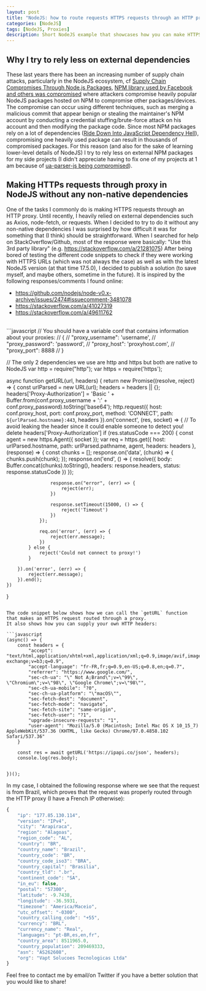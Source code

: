 ```yaml
---
layout: post
title: "NodeJS: how to route requests HTTPS requests through an HTTP proxy without any external dependencies"
categories: [NodeJS]
tags: [NodeJS, Proxies]
description: Short NodeJS example that showcases how you can make HTTPS requests routed through HTTP proxies without using any external dependencies.
---
```


## Why I try to rely less on external dependencies
These last years there has been an increasing number of supply chain attacks, particularly in the NodeJS ecosystem, cf <a href="https://www.mandiant.com/resources/supply-chain-node-js">Supply Chain Compromises Through Node.js Packages</a>, <a href="https://hackaday.com/2021/10/22/supply-chain-attack-npm-library-used-by-facebook-and-others-was-compromised/">NPM library used by Facebook and others was compromised</a> where attackers compromise heavily popular NodeJS packages hosted on NPM to compromise other packages/devices.
The compromise can occur using different techniques, such as merging a malicious commit that appear benign or stealing the maintainer's NPM account by conducting a credential stuffing/brute-force attack on his account and then modifying the package code.
Since most NPM packages rely on a lot of dependencies (<a href="https://blog.appsignal.com/2020/04/09/ride-down-the-javascript-dependency-hell.html">Ride Down Into JavaScript Dependency Hell</a>), compromising one heavily used package can result in thousands of compromised packages.
For this reason (and also for the sake of learning lower-level details of NodeJS) I try to rely less on external NPM packages for my side projects (I didn't appreciate having to fix one of my projects at 1 am because of <a href="https://portswigger.net/daily-swig/popular-npm-package-ua-parser-js-poisoned-with-cryptomining-password-stealing-malware">ua-parser-js being compromised</a>).


## Making HTTPs requests through proxy in NodeJS without any non-native dependencies

One of the tasks I commonly do is making HTTPS requests through an HTTP proxy.
Until recently, I heavily relied on external dependencies such as Axios, node-fetch, or requests.
When I decided to try to do it without any non-native dependencies I was surprised by how difficult it was for something that (I think) should be straightforward.
When I searched for help on StackOverflow/Github, most of the response were basically: "Use this 3rd party library" (e.g. <a href="https://stackoverflow.com/a/21281075">https://stackoverflow.com/a/21281075</a>)
After being bored of testing the different code snippets to check if they were working with HTTPS URLs (which was not always the case) as well as with the latest NodeJS version (at that time 17.5.0), I decided to publish a solution (to save myself, and maybe others, sometime in the future).
It is inspired by the following responses/comments I found online:
- <a href="https://github.com/nodejs/node-v0.x-archive/issues/2474#issuecomment-3481078">https://github.com/nodejs/node-v0.x-archive/issues/2474#issuecomment-3481078</a>
- <a href="https://stackoverflow.com/a/41027319">https://stackoverflow.com/a/41027319</a>
- <a href="https://stackoverflow.com/a/49611762">https://stackoverflow.com/a/49611762</a>

<br>
```javascript
// You should have a variable conf that contains information about your proxies:
// {
//     "proxy_username": 'username',
//     "proxy_password": 'password',
//     "proxy_host": 'proxyhost.com',
//     "proxy_port": 8888
// }

// The only 2 dependencies we use are http and https but both are native to NodeJS
var http = require("http");
var https = require('https');

async function getURL(url, headers) {
    return new Promise((resolve, reject) => {
        const urlParsed = new URL(url);
        headers = headers || {};
        headers['Proxy-Authorization'] = 'Basic ' + Buffer.from(conf.proxy_username + ':' + conf.proxy_password).toString('base64');
        http.request({
            host: conf.proxy_host,
            port: conf.proxy_port,
            method: 'CONNECT',
            path: `${urlParsed.hostname}:443`,
            headers
        }).on('connect', (res, socket) => {
            // To avoid leaking the header since it could enable someone to detect you!
            delete headers['Proxy-Authorization']
            if (res.statusCode === 200) {
                const agent = new https.Agent({ socket });
                var req = https.get({
                    host: urlParsed.hostname,
                    path: urlParsed.pathname,
                    agent,
                    headers: headers
                }, (response) => {
                    const chunks = [];
                    response.on('data', (chunk) => {
                        chunks.push(chunk);
                    });
                    response.on('end', () => {
                        resolve({
                            body: Buffer.concat(chunks).toString(),
                            headers: response.headers,
                            status: response.statusCode
                        })
                    });

                    response.on("error", (err) => {
                        reject(err);
                    })

                    response.setTimeout(15000, () => {
                        reject('Timeout')
                    })
                });

                req.on('error', (err) => {
                    reject(err.message);
                })
            } else {
                reject('Could not connect to proxy!')
            }

        }).on('error', (err) => {
            reject(err.message);
        }).end();
    })

}
```

The code snippet below shows how we can call the `getURL` function that makes an HTTPS request routed through a proxy.
It also shows how you can supply your own HTTP headers:

```javascript
(async() => {
    const headers = {
        "accept": "text/html,application/xhtml+xml,application/xml;q=0.9,image/avif,image/webp,image/apng,*/*;q=0.8,application/signed-exchange;v=b3;q=0.9",
        "accept-language": "fr-FR,fr;q=0.9,en-US;q=0.8,en;q=0.7",
        "referrer": "https://www.google.com/",
        "sec-ch-ua": "\" Not A;Brand\";v=\"99\", \"Chromium\";v=\"98\", \"Google Chrome\";v=\"98\"",
        "sec-ch-ua-mobile": "?0",
        "sec-ch-ua-platform": "\"macOS\"",
        "sec-fetch-dest": "document",
        "sec-fetch-mode": "navigate",
        "sec-fetch-site": "same-origin",
        "sec-fetch-user": "?1",
        "upgrade-insecure-requests": "1",
        "user-agent": "Mozilla/5.0 (Macintosh; Intel Mac OS X 10_15_7) AppleWebKit/537.36 (KHTML, like Gecko) Chrome/97.0.4858.102 Safari/537.36"
    }

    const res = await getURL('https://ipapi.co/json', headers);
    console.log(res.body);


})();

```

In my case, I obtained the following response where we see that the request is from Brazil, which proves that the request was properly routed through the HTTP proxy (I have a French IP otherwise):

```javascript
{
    "ip": "177.85.130.114",
    "version": "IPv4",
    "city": "Arapiraca",
    "region": "Alagoas",
    "region_code": "AL",
    "country": "BR",
    "country_name": "Brazil",
    "country_code": "BR",
    "country_code_iso3": "BRA",
    "country_capital": "Brasilia",
    "country_tld": ".br",
    "continent_code": "SA",
    "in_eu": false,
    "postal": "57300",
    "latitude": -9.7438,
    "longitude": -36.5931,
    "timezone": "America/Maceio",
    "utc_offset": "-0300",
    "country_calling_code": "+55",
    "currency": "BRL",
    "currency_name": "Real",
    "languages": "pt-BR,es,en,fr",
    "country_area": 8511965.0,
    "country_population": 209469333,
    "asn": "AS262608",
    "org": "Vapt Solucoes Tecnologicas Ltda"
}
```

Feel free to contact me by email/on Twitter if you have a better solution that you would like to share!
